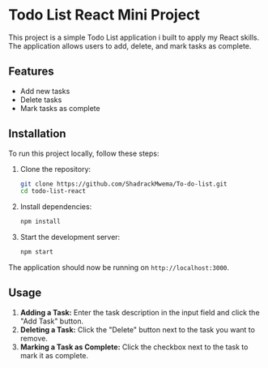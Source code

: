 # Todo List React Mini Project

This project is a simple Todo List application i built to apply my React skills. The application allows users to add, delete, and mark tasks as complete.

## Features

- Add new tasks
- Delete tasks
- Mark tasks as complete

## Installation

To run this project locally, follow these steps:

1. Clone the repository:
    ```bash
    git clone https://github.com/ShadrackMwema/To-do-list.git
    cd todo-list-react
    ```

2. Install dependencies:
    ```bash
    npm install
    ```

3. Start the development server:
    ```bash
    npm start
    ```

The application should now be running on `http://localhost:3000`.

## Usage

1. **Adding a Task:** Enter the task description in the input field and click the "Add Task" button.
2. **Deleting a Task:** Click the "Delete" button next to the task you want to remove.
3. **Marking a Task as Complete:** Click the checkbox next to the task to mark it as complete.

